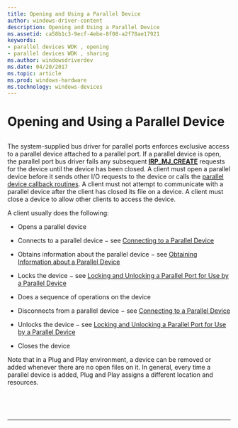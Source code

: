 ```yaml
---
title: Opening and Using a Parallel Device
author: windows-driver-content
description: Opening and Using a Parallel Device
ms.assetid: ca58b1c3-9ecf-4ebe-8f08-a2f78ae17921
keywords:
- parallel devices WDK , opening
- parallel devices WDK , sharing
ms.author: windowsdriverdev
ms.date: 04/20/2017
ms.topic: article
ms.prod: windows-hardware
ms.technology: windows-devices
---
```


# Opening and Using a Parallel Device


## <a href="" id="ddk-opening-and-using-a-parallel-device-kg"></a>


The system-supplied bus driver for parallel ports enforces exclusive access to a parallel device attached to a parallel port. If a parallel device is open, the parallel port bus driver fails any subsequent [**IRP\_MJ\_CREATE**](https://msdn.microsoft.com/library/windows/hardware/ff544131) requests for the device until the device has been closed. A client must open a parallel device before it sends other I/O requests to the device or calls the [parallel device callback routines](https://msdn.microsoft.com/library/windows/hardware/ff544275). A client must not attempt to communicate with a parallel device after the client has closed its file on a device. A client must close a device to allow other clients to access the device.

A client usually does the following:

-   Opens a parallel device

-   Connects to a parallel device − see [Connecting to a Parallel Device](connecting-to-a-parallel-device.md)

-   Obtains information about the parallel device − see [Obtaining Information about a Parallel Device](obtaining-information-about-a-parallel-device.md)

-   Locks the device − see [Locking and Unlocking a Parallel Port for Use by a Parallel Device](locking-and-unlocking-a-parallel-port-for-use-by-a-parallel-device.md)

-   Does a sequence of operations on the device

-   Disconnects from a parallel device − see [Connecting to a Parallel Device](connecting-to-a-parallel-device.md)

-   Unlocks the device − see [Locking and Unlocking a Parallel Port for Use by a Parallel Device](locking-and-unlocking-a-parallel-port-for-use-by-a-parallel-device.md)

-   Closes the device

Note that in a Plug and Play environment, a device can be removed or added whenever there are no open files on it. In general, every time a parallel device is added, Plug and Play assigns a different location and resources.

 

 


--------------------


